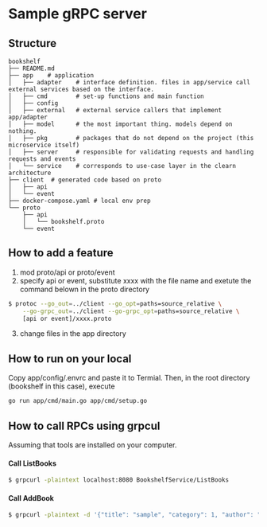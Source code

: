 

# Sample gRPC server
## Structure
```
bookshelf
├── README.md
├── app    # application
│   ├── adapter    # interface definition. files in app/service call external services based on the interface.
│   ├── cmd        # set-up functions and main function
│   ├── config
│   ├── external   # external service callers that implement app/adapter
│   ├── model      # the most important thing. models depend on nothing.
│   ├── pkg        # packages that do not depend on the project (this microservice itself)
│   ├── server     # responsible for validating requests and handling requests and events
│   └── service    # corresponds to use-case layer in the clearn architecture
├── client  # generated code based on proto
│   ├── api 
│   └── event
├── docker-compose.yaml # local env prep
└── proto
    ├── api
    │   └── bookshelf.proto
    └── event
```

## How to add a feature
1. mod proto/api or proto/event
2. specify api or event, substitute xxxx with the file name and exetute the command belown in the proto directory
```bash
$ protoc --go_out=../client --go_opt=paths=source_relative \
    --go-grpc_out=../client --go-grpc_opt=paths=source_relative \
    [api or event]/xxxx.proto
```
3. change files in the app directory

## How to run on your local
Copy app/config/.envrc and paste it to Termial. Then, in the root directory (bookshelf in this case), execute
```bash
go run app/cmd/main.go app/cmd/setup.go
```


## How to call RPCs using grpcul
Assuming that tools are installed on your computer.

#### Call ListBooks
``` bash
$ grpcurl -plaintext localhost:8080 BookshelfService/ListBooks
```

#### Call AddBook
```bash
$ grpcurl -plaintext -d '{"title": "sample", "category": 1, "author": "satoshi"}' localhost:8080 BookshelfService/AddBook
```
